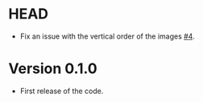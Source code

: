 # HEAD

-   Fix an issue with the vertical order of the images [#4](https://github.com/ChiccoDorato/RayCharles/pull/5).

# Version 0.1.0

-   First release of the code.